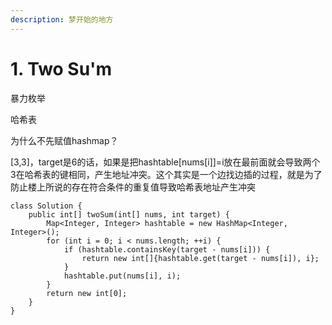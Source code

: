 ```yaml
---
description: 梦开始的地方
---
```


# 1. Two Su'm



暴力枚举



哈希表

为什么不先赋值hashmap？

\[3,3]，target是6的话，如果是把hashtable\[nums\[i]]=i放在最前面就会导致两个3在哈希表的键相同，产生地址冲突。这个其实是一个边找边插的过程，就是为了防止楼上所说的存在符合条件的重复值导致哈希表地址产生冲突

```
class Solution {
    public int[] twoSum(int[] nums, int target) {
        Map<Integer, Integer> hashtable = new HashMap<Integer, Integer>();
        for (int i = 0; i < nums.length; ++i) {
            if (hashtable.containsKey(target - nums[i])) {
                return new int[]{hashtable.get(target - nums[i]), i};
            }
            hashtable.put(nums[i], i);
        }
        return new int[0];
    }
}


```
